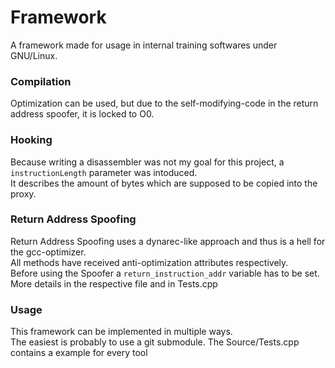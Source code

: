 # Framework
A framework made for usage in internal training softwares under GNU/Linux.  

### Compilation
Optimization can be used, but due to the self-modifying-code in the return address spoofer, it is locked to O0.  

### Hooking
Because writing a disassembler was not my goal for this project, a `instructionLength` parameter was intoduced.  
It describes the amount of bytes which are supposed to be copied into the proxy.

### Return Address Spoofing
Return Address Spoofing uses a dynarec-like approach and thus is a hell for the gcc-optimizer.  
All methods have received anti-optimization attributes respectively.  
Before using the Spoofer a ``return_instruction_addr`` variable has to be set.  
More details in the respective file and in Tests.cpp  

### Usage
This framework can be implemented in multiple ways.  
The easiest is probably to use a git submodule. 
The Source/Tests.cpp contains a example for every tool

